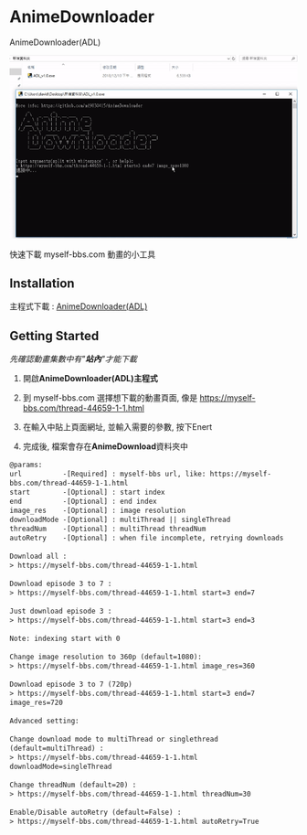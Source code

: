 # AnimeDownloader
AnimeDownloader(ADL)

![img](example.gif)

快速下載 myself-bbs.com 動畫的小工具

## Installation

主程式下載 : [AnimeDownloader(ADL)](https://github.com/md9830415/AnimeDownloader/releases)

## Getting Started

*先確認動畫集數中有"**站內**"才能下載*

1. 開啟**AnimeDownloader\(ADL\)主程式**

2. 到 myself-bbs.com 選擇想下載的動畫頁面, 像是 https://myself-bbs.com/thread-44659-1-1.html

3. 在輸入中貼上頁面網址, 並輸入需要的參數, 按下Enert

4. 完成後, 檔案會存在**AnimeDownload**資料夾中


```
@params:
url          -[Required] : myself-bbs url, like: https://myself-bbs.com/thread-44659-1-1.html
start        -[Optional] : start index
end          -[Optional] : end index
image_res    -[Optional] : image resolution
downloadMode -[Optional] : multiThread || singleThread
threadNum    -[Optional] : multiThread threadNum
autoRetry    -[Optional] : when file incomplete, retrying downloads

Download all :
> https://myself-bbs.com/thread-44659-1-1.html

Download episode 3 to 7 :
> https://myself-bbs.com/thread-44659-1-1.html start=3 end=7

Just download episode 3 :
> https://myself-bbs.com/thread-44659-1-1.html start=3 end=3

Note: indexing start with 0

Change image resolution to 360p (default=1080):
> https://myself-bbs.com/thread-44659-1-1.html image_res=360

Download episode 3 to 7 (720p)
> https://myself-bbs.com/thread-44659-1-1.html start=3 end=7 image_res=720

Advanced setting:

Change download mode to multiThread or singlethread (default=multiThread) :
> https://myself-bbs.com/thread-44659-1-1.html downloadMode=singleThread

Change threadNum (default=20) :
> https://myself-bbs.com/thread-44659-1-1.html threadNum=30

Enable/Disable autoRetry (default=False) :
> https://myself-bbs.com/thread-44659-1-1.html autoRetry=True
```

